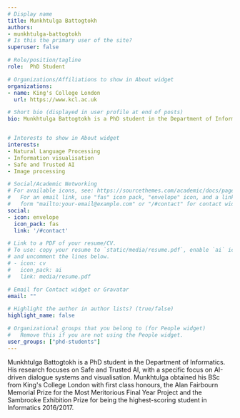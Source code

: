 ```yaml
---
# Display name
title: Munkhtulga Battogtokh
authors:
- munkhtulga-battogtokh
# Is this the primary user of the site?
superuser: false

# Role/position/tagline
role:  PhD Student

# Organizations/Affiliations to show in About widget
organizations:
- name: King's College London
  url: https://www.kcl.ac.uk

# Short bio (displayed in user profile at end of posts)
bio: Munkhtulga Battogtokh is a PhD student in the Department of Informatics. His research focuses on Safe and Trusted AI, with a specific focus on AI-driven dialogue systems and visualisation. 


# Interests to show in About widget
interests:
- Natural Language Processing
- Information visualisation
- Safe and Trusted AI
- Image processing

# Social/Academic Networking
# For available icons, see: https://sourcethemes.com/academic/docs/page-builder/#icons
#   For an email link, use "fas" icon pack, "envelope" icon, and a link in the
#   form "mailto:your-email@example.com" or "/#contact" for contact widget.
social:
- icon: envelope
  icon_pack: fas
  link: '/#contact'

# Link to a PDF of your resume/CV.
# To use: copy your resume to `static/media/resume.pdf`, enable `ai` icons in `params.toml`, 
# and uncomment the lines below.
# - icon: cv
#   icon_pack: ai
#   link: media/resume.pdf

# Email for Contact widget or Gravatar
email: ""

# Highlight the author in author lists? (true/false)
highlight_name: false

# Organizational groups that you belong to (for People widget)
#   Remove this if you are not using the People widget.
user_groups: ["phd-students"]
---
```


Munkhtulga Battogtokh is a PhD student in the Department of Informatics. His research focuses on Safe and Trusted AI, with a specific focus on AI-driven dialogue systems and visualisation. Munkhtulga obtained his BSc from King's College London with first class honours, the Alan Fairbourn Memorial Prize for the Most Meritorious Final Year Project and the Sambrooke Exhibition Prize for being the highest-scoring student in Informatics 2016/2017.